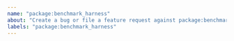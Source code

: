 ```yaml
---
name: "package:benchmark_harness"
about: "Create a bug or file a feature request against package:benchmark_harness."
labels: "package:benchmark_harness"
---
```

